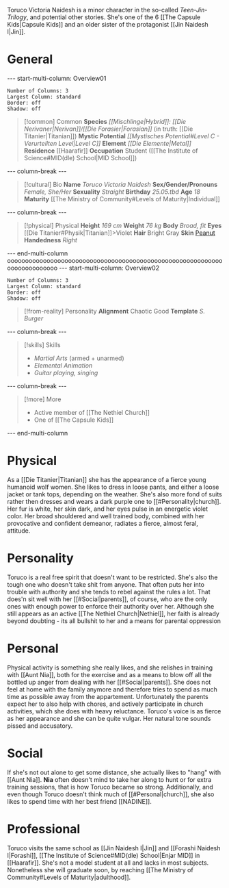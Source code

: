 Toruco Victoria Naidesh is a minor character in the so-called *Teen-Jin-Trilogy*, and potential other stories. She's one of the 6 [[The Capsule Kids|Capsule Kids]] and an older sister of the protagonist [[Jin Naidesh I|Jin]].
# General
--- start-multi-column: Overview01
```column-settings
Number of Columns: 3
Largest Column: standard
Border: off
Shadow: off
```

>[!common] Common
> **Species**
> *[[Mischlinge|Hybrid]]: [[Die Nerivaner|Nerivan]]/[[Die Forasier|Forasian]]*
> (in truth: [[Die Titanier|Titanian]])
> **Mystic Potential**
> *[[Mystisches Potential#Level C - Verurteilten Level|Level C]]*
> **Element**
> *[[Die Elemente|Metal]]* 
> **Residence**
> [[Haarafir]]
> **Occupation**
> Student ([[The Institute of Science#MID(dle) School|MID School]])

--- column-break ---

>[!cultural] Bio
>**Name**
>*Toruco Victoria Naidesh*
>**Sex/Gender/Pronouns**
>*Female, She/Her*
>**Sexuality**
>*Straight*
>**Birthday**
>*25.05.tbd*
>**Age**
>*18*
>**Maturity**
>[[The Ministry of Community#Levels of Maturity|Individual]]

--- column-break ---

>[!physical] Physical
>**Height**
>*169 cm*
>**Weight**
>*76 kg*
>**Body**
>*Broad, fit*
>**Eyes**
>[[Die Titanier#Physik|Titanian]]>Violet
>**Hair**
>Bright Gray
>**Skin**
>[Peanut](https://colors.artyclick.com/color-shades-finder/?color=#793419)
>**Handedness**
>*Right*

--- end-multi-column
oooooooooooooooooooooooooooooooooooooooooooooooooooooooooooooooooooooooooo
--- start-multi-column: Overview02

```column-settings
Number of Columns: 3
Largest Column: standard
Border: off
Shadow: off
```

>[!from-reality] Personality 
> **Alignment**
> Chaotic Good
> **Template**
> *S. Burger*

--- column-break ---

>[!skills] Skills
>- *Martial Arts* (armed + unarmed)
>- *Elemental Animation*
>- *Guitar playing, singing* 

--- column-break ---

>[!more] More
>- Active member of [[The Nethiel Church]]
>- One of [[The Capsule Kids]]

--- end-multi-column
# Physical
As a [[Die Titanier|Titanian]] she has the appearance of a fierce young humanoid wolf women. She likes to dress in loose pants, and either a loose jacket or tank tops, depending on the weather. She's also more fond of suits rather then dresses and wears a dark purple one to [[#Personality|church]]. Her fur is white, her skin dark, and her eyes pulse in an energetic violet color.
Her broad shouldered and well trained body, combined with her provocative and confident demeanor, radiates a fierce, almost feral, attitude.
# Personality
Toruco is a real free spirit that doesn't want to be restricted. She's also the tough one who doesn't take shit from anyone. That often puts her into trouble with authority and she tends to rebel against the rules a lot. That does'n sit well with her [[#Social|parents]], of course, who are the only ones with enough power to enforce their authority over her.
Although she still appears as an active [[The Nethiel Church|Nethiel]], her faith is already beyond doubting - its all bullshit to her and a means for parental oppression
# Personal
Physical activity is something she really likes, and she relishes in training with [[Aunt Nia]], both for the exercise and as a means to blow off all the bottled up anger from dealing with her [[#Social|parents]]. She does not feel at home with the family anymore and therefore tries to spend as much time as possible away from the appartement.
Unfortunately the parents expect her to also help with chores, and actively participate in church activities, which she does with heavy reluctance.
Toruco's voice is as fierce as her appearance and she can be quite vulgar. Her natural tone sounds pissed and accusatory.
# Social
If she's not out alone to get some distance, she actually likes to "hang" with [[Aunt Nia]]. **Nia** often doesn't mind to take her along to hunt or for extra training sessions, that is how Toruco became so strong. Additionally, and even though Toruco doesn't think much of [[#Personal|church]], she also likes to spend time with her best friend [[NADINE]].
# Professional
Toruco visits the same school as [[Jin Naidesh I|Jin]] and [[Forashi Naidesh I|Forashi]], [[The Institute of Science#MID(dle) School|Enjar MID]] in [[Haarafir]]. She's not a model student at all and lacks in most subjects. Nonetheless she will graduate soon, by reaching [[The Ministry of Community#Levels of Maturity|adulthood]].